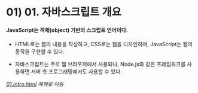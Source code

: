 # 01) 01. 자바스크립트 개요

#### JavaScript는 객체(object) 기반의 스크립트 언어이다.
		
- HTML로는 웹의 내용을 작성하고, CSS로는 웹을 디자인하며, JavaScript는 웹의 동작을 구현할 수 있다.

- 자바스크립트는 주로 웹 브라우저에서 사용되나, Node.js와 같은 프레임워크를 사용하면 서버 측 프로그래밍에서도 사용할 수 있다.

_[01.intro.html](https://github.com/DaaEun/Studying-JavaScript/blob/main/section01.jsStart/section01.example/01.intro.html) 예제로 이동_
